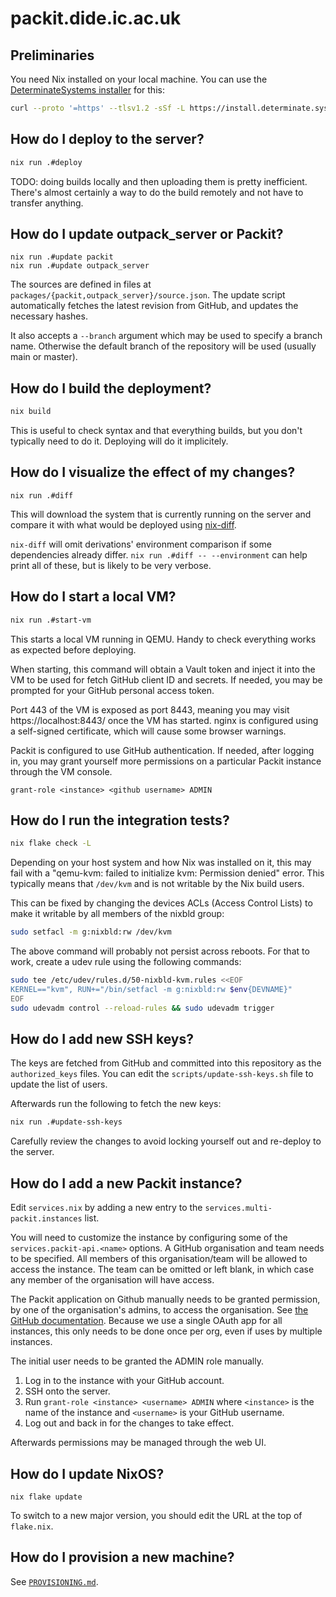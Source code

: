 # packit.dide.ic.ac.uk

## Preliminaries

You need Nix installed on your local machine. You can use the
[DeterminateSystems installer](https://github.com/DeterminateSystems/nix-installer) for this:

```sh
curl --proto '=https' --tlsv1.2 -sSf -L https://install.determinate.systems/nix | sh -s -- install
```

## How do I deploy to the server?

```sh
nix run .#deploy
```

TODO: doing builds locally and then uploading them is pretty inefficient.
There's almost certainly a way to do the build remotely and not have to transfer
anything.

## How do I update outpack_server or Packit?

```
nix run .#update packit
nix run .#update outpack_server
```

The sources are defined in files at `packages/{packit,outpack_server}/source.json`.
The update script automatically fetches the latest revision from GitHub, and
updates the necessary hashes.

It also accepts a `--branch` argument which may be used to specify a branch
name. Otherwise the default branch of the repository will be used (usually main
or master).

## How do I build the deployment?

```sh
nix build
```

This is useful to check syntax and that everything builds, but you don't
typically need to do it. Deploying will do it implicitely.

## How do I visualize the effect of my changes?

```
nix run .#diff
```

This will download the system that is currently running on the server and
compare it with what would be deployed using [nix-diff](https://github.com/Gabriella439/nix-diff).

`nix-diff` will omit derivations' environment comparison if some dependencies
already differ. `nix run .#diff -- --environment` can help print all of these,
but is likely to be very verbose.

## How do I start a local VM?

```sh
nix run .#start-vm
```

This starts a local VM running in QEMU. Handy to check everything works as
expected before deploying.

When starting, this command will obtain a Vault token and inject it into the VM
to be used for fetch GitHub client ID and secrets. If needed, you may be
prompted for your GitHub personal access token.

Port 443 of the VM is exposed as port 8443, meaning you may visit
https://localhost:8443/ once the VM has started. nginx is configured using a
self-signed certificate, which will cause some browser warnings.

Packit is configured to use GitHub authentication. If needed, after logging in,
you may grant yourself more permissions on a particular Packit instance through
the VM console.

```
grant-role <instance> <github username> ADMIN
```

## How do I run the integration tests?

```sh
nix flake check -L
```

Depending on your host system and how Nix was installed on it, this may fail
with a "qemu-kvm: failed to initialize kvm: Permission denied" error. This
typically means that `/dev/kvm` and is not writable by the Nix build users.

This can be fixed by changing the devices ACLs (Access Control Lists) to make it writable by all
members of the nixbld group:

```sh
sudo setfacl -m g:nixbld:rw /dev/kvm
```

The above command will probably not persist across reboots. For that to work,
create a udev rule using the following commands:

```sh
sudo tee /etc/udev/rules.d/50-nixbld-kvm.rules <<EOF
KERNEL=="kvm", RUN+="/bin/setfacl -m g:nixbld:rw $env{DEVNAME}"
EOF
sudo udevadm control --reload-rules && sudo udevadm trigger
```

## How do I add new SSH keys?

The keys are fetched from GitHub and committed into this repository as the
`authorized_keys` files. You can edit the `scripts/update-ssh-keys.sh` file to
update the list of users.

Afterwards run the following to fetch the new keys:
```sh
nix run .#update-ssh-keys
```

Carefully review the changes to avoid locking yourself out and re-deploy to the
server.

## How do I add a new Packit instance?

Edit `services.nix` by adding a new entry to the `services.multi-packit.instances`
list.

You will need to customize the instance by configuring some of the
`services.packit-api.<name>` options. A GitHub organisation and team needs to
be specified. All members of this organisation/team will be allowed to access
the instance. The team can be omitted or left blank, in which case any member
of the organisation will have access.

The Packit application on Github manually needs to be granted permission, by
one of the organisation's admins, to access the organisation. See [the GitHub
documentation][github-oauth-org]. Because we use a single OAuth app for all
instances, this only needs to be done once per org, even if uses by multiple
instances.

[github-oauth-org]: https://docs.github.com/en/account-and-profile/setting-up-and-managing-your-personal-account-on-github/managing-your-membership-in-organizations/requesting-organization-approval-for-oauth-apps

The initial user needs to be granted the ADMIN role manually.

1. Log in to the instance with your GitHub account.
1. SSH onto the server.
1. Run `grant-role <instance> <username> ADMIN` where `<instance>` is the name
   of the instance and `<username>` is your GitHub username.
1. Log out and back in for the changes to take effect.

Afterwards permissions may be managed through the web UI.

## How do I update NixOS?

```
nix flake update
```

To switch to a new major version, you should edit the URL at the top of `flake.nix`.

## How do I provision a new machine?

See [`PROVISIONING.md`](PROVISIONING.md).
